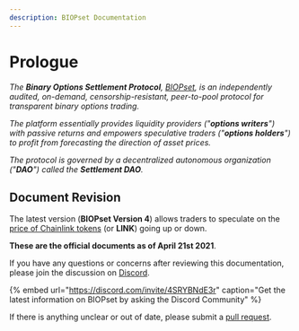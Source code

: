 ```yaml
---
description: BIOPset Documentation
---
```


# Prologue

_The **Binary Options Settlement Protocol**,_ [_BIOPset_](https://biopset.com/)_, is an independently audited, on-demand, censorship-resistant, peer-to-pool protocol for transparent binary options trading._

_The platform essentially provides liquidity providers \("**options writers**"\) with passive returns and empowers speculative traders \("**options holders**"\) to profit from forecasting the direction of asset prices._

_The protocol is governed by a decentralized autonomous organization \("**DAO**"\) called the **Settlement DAO**._

## Document Revision

The latest version \(**BIOPset Version 4**\) allows traders to speculate on the [price of Chainlink tokens](https://www.coingecko.com/en/coins/chainlink) \(or **LINK**\) going up or down.

**These are the official documents as of April 21st 2021**.

If you have any questions or concerns after reviewing this documentation, please join the discussion on [Discord](https://discord.gg/4SRYBNdE3r).

{% embed url="https://discord.com/invite/4SRYBNdE3r" caption="Get the latest information on BIOPset by asking the Discord Community" %}

If there is anything unclear or out of date, please submit a [pull request](https://github.com/munair/biopset-documentation/blob/main/WELCOME.md).

